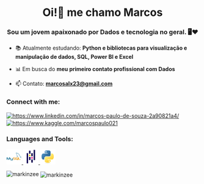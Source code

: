 <h1 align="center">Oi!👋 me chamo Marcos</h1>
<h3 align="center">Sou um jovem apaixonado por Dados e tecnologia no geral. 🖥️❤️</h3>

- 📚 Atualmente estudando: **Python e bibliotecas para visualização e manipulação de dados, SQL, Power BI e Excel**

- 📊 Em busca do **meu primeiro contato profissional com Dados**

- 📫 Contato: **marcosalx23@gmail.com**

<h3 align="left">Connect with me:</h3>
<p align="left">
<a href="https://www.linkedin.com/in/marcos-paulo-de-souza-2a90821a4/" target="blank"><img align="center" src="https://raw.githubusercontent.com/rahuldkjain/github-profile-readme-generator/master/src/images/icons/Social/linked-in-alt.svg" alt="https://www.linkedin.com/in/marcos-paulo-de-souza-2a90821a4/" height="30" width="40" /></a>
<a href="https://www.kaggle.com/marcospaulo021" target="blank"><img align="center" src="https://raw.githubusercontent.com/rahuldkjain/github-profile-readme-generator/master/src/images/icons/Social/kaggle.svg" alt="https://www.kaggle.com/marcospaulo021" height="30" width="40" /></a>
</p>

<h3 align="left">Languages and Tools:</h3>
<p align="left"> <a href="https://www.mysql.com/" target="_blank" rel="noreferrer"> <img src="https://raw.githubusercontent.com/devicons/devicon/master/icons/mysql/mysql-original-wordmark.svg" alt="mysql" width="40" height="40"/> </a> <a href="https://pandas.pydata.org/" target="_blank" rel="noreferrer"> <img src="https://raw.githubusercontent.com/devicons/devicon/2ae2a900d2f041da66e950e4d48052658d850630/icons/pandas/pandas-original.svg" alt="pandas" width="40" height="40"/> </a> <a href="https://www.python.org" target="_blank" rel="noreferrer"> <img src="https://raw.githubusercontent.com/devicons/devicon/master/icons/python/python-original.svg" alt="python" width="40" height="40"/> </a> </p>

<p><img align="left" src="https://github-readme-stats.vercel.app/api/top-langs?username=markinzee&show_icons=true&locale=en&layout=compact" alt="markinzee" /></p>

<p>&nbsp;<img align="center" src="https://github-readme-stats.vercel.app/api?username=markinzee&show_icons=true&locale=en" alt="markinzee" /></p>

